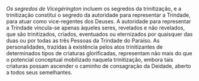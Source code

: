 ﻿<I>Os segredos de Vicegérington</I> incluem os segredos da trinitização, e a trinitização constitui o segredo da autoridade para representar a Trindade, para atuar como vice-regentes dos Deuses. A autoridade para representar a Trindade vincula-se apenas àqueles seres, revelados e não revelados, que são trinitizados, criados, eventuados ou eternizados por quaisquer das duas ou por todas as três Pessoas da Trindade do Paraíso. As personalidades, trazidas à existência pelos atos trinitizantes de determinados tipos de criaturas glorificadas, representam não mais do que o potencial conceptual mobilizado naquela trinitização, embora tais criaturas possam ascender o caminho de consagração da Deidade, aberto a todos seus semelhantes.